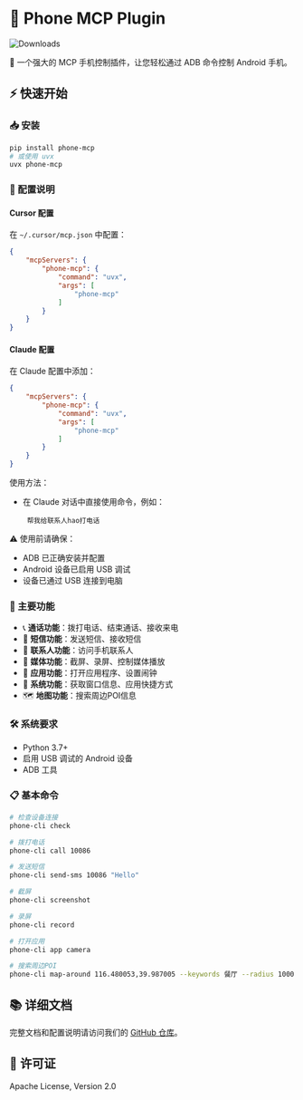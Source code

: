 # 📱 Phone MCP Plugin
![Downloads](https://pepy.tech/badge/your-package-name)

🌟 一个强大的 MCP 手机控制插件，让您轻松通过 ADB 命令控制 Android 手机。

## ⚡ 快速开始

### 📥 安装
```bash
pip install phone-mcp
# 或使用 uvx
uvx phone-mcp
```

### 🔧 配置说明

#### Cursor 配置
在 `~/.cursor/mcp.json` 中配置：
```json
{
    "mcpServers": {
        "phone-mcp": {
            "command": "uvx",
            "args": [
                "phone-mcp"
            ]
        }
    }
}
```

#### Claude 配置
在 Claude 配置中添加：
```json
{
    "mcpServers": {
        "phone-mcp": {
            "command": "uvx",
            "args": [                
                "phone-mcp"
            ]
        }
    }
}
```

使用方法：
- 在 Claude 对话中直接使用命令，例如：
  ```
   帮我给联系人hao打电话
  ```

⚠️ 使用前请确保：
- ADB 已正确安装并配置
- Android 设备已启用 USB 调试
- 设备已通过 USB 连接到电脑

### 🎯 主要功能

- 📞 **通话功能**：拨打电话、结束通话、接收来电
- 💬 **短信功能**：发送短信、接收短信
- 👥 **联系人功能**：访问手机联系人
- 📸 **媒体功能**：截屏、录屏、控制媒体播放
- 📱 **应用功能**：打开应用程序、设置闹钟
- 🔧 **系统功能**：获取窗口信息、应用快捷方式
- 🗺️ **地图功能**：搜索周边POI信息

### 🛠️ 系统要求

- Python 3.7+
- 启用 USB 调试的 Android 设备
- ADB 工具

### 📋 基本命令
```bash
# 检查设备连接
phone-cli check

# 拨打电话
phone-cli call 10086

# 发送短信
phone-cli send-sms 10086 "Hello"

# 截屏
phone-cli screenshot

# 录屏
phone-cli record

# 打开应用
phone-cli app camera

# 搜索周边POI
phone-cli map-around 116.480053,39.987005 --keywords 餐厅 --radius 1000
```

## 📚 详细文档

完整文档和配置说明请访问我们的 [GitHub 仓库](https://github.com/hao-cyber/phone-mcp)。

## 📄 许可证

Apache License, Version 2.0